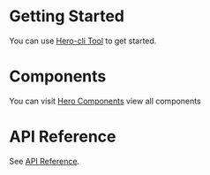 # Getting Started
You can use [Hero-cli Tool](./tutorial-cli.html) to get started.

# Components
You can visit [Hero Components](./tutorial-define.html) view all components

# API Reference
See [API Reference](./global.html).
